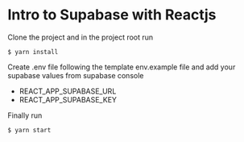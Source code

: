 # Intro to Supabase with Reactjs

Clone the project and in the project root run

```
$ yarn install
```

Create .env file following the template env.example file and add your supabase values from supabase console

- REACT_APP_SUPABASE_URL
- REACT_APP_SUPABASE_KEY

Finally run

```
$ yarn start
```
